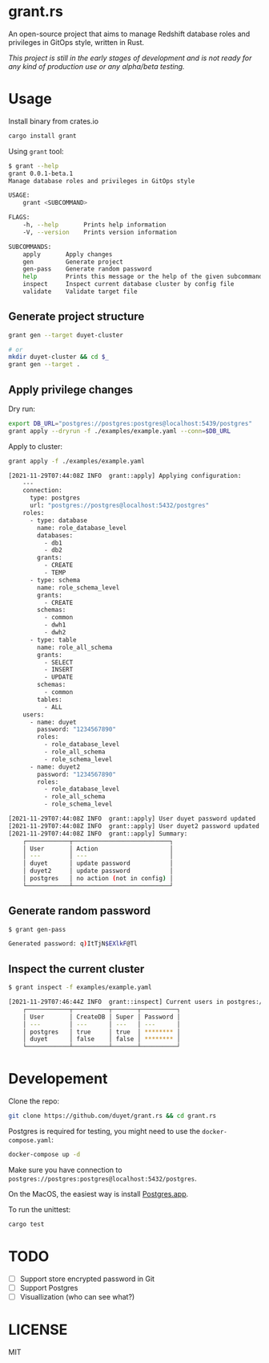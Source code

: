 # grant.rs

An open-source project that aims to manage Redshift database roles and privileges in GitOps style, written in Rust.

_This project is still in the early stages of development and is not ready for any kind of production use or any alpha/beta testing._

# Usage

Install binary from crates.io

```bash
cargo install grant
```

Using `grant` tool:

```bash
$ grant --help
grant 0.0.1-beta.1
Manage database roles and privileges in GitOps style

USAGE:
    grant <SUBCOMMAND>

FLAGS:
    -h, --help       Prints help information
    -V, --version    Prints version information

SUBCOMMANDS:
    apply       Apply changes
    gen         Generate project
    gen-pass    Generate random password
    help        Prints this message or the help of the given subcommand(s)
    inspect     Inspect current database cluster by config file
    validate    Validate target file
```

## Generate project structure

```bash
grant gen --target duyet-cluster

# or
mkdir duyet-cluster && cd $_
grant gen --target .
```

## Apply privilege changes

Dry run:

```bash
export DB_URL="postgres://postgres:postgres@localhost:5439/postgres"
grant apply --dryrun -f ./examples/example.yaml --conn=$DB_URL
```

Apply to cluster:

```bash
grant apply -f ./examples/example.yaml

[2021-11-29T07:44:08Z INFO  grant::apply] Applying configuration:
    ---
    connection:
      type: postgres
      url: "postgres://postgres@localhost:5432/postgres"
    roles:
      - type: database
        name: role_database_level
        databases:
          - db1
          - db2
        grants:
          - CREATE
          - TEMP
      - type: schema
        name: role_schema_level
        grants:
          - CREATE
        schemas:
          - common
          - dwh1
          - dwh2
      - type: table
        name: role_all_schema
        grants:
          - SELECT
          - INSERT
          - UPDATE
        schemas:
          - common
        tables:
          - ALL
    users:
      - name: duyet
        password: "1234567890"
        roles:
          - role_database_level
          - role_all_schema
          - role_schema_level
      - name: duyet2
        password: "1234567890"
        roles:
          - role_database_level
          - role_all_schema
          - role_schema_level

[2021-11-29T07:44:08Z INFO  grant::apply] User duyet password updated
[2021-11-29T07:44:08Z INFO  grant::apply] User duyet2 password updated
[2021-11-29T07:44:08Z INFO  grant::apply] Summary:
    ┌────────────┬───────────────────────────┐
    │ User       │ Action                    │
    │ ---        │ ---                       │
    │ duyet      │ update password           │
    │ duyet2     │ update password           │
    │ postgres   │ no action (not in config) │
    └────────────┴───────────────────────────┘
```

## Generate random password

```bash
$ grant gen-pass

Generated password: q)ItTjN$EXlkF@Tl
```

## Inspect the current cluster

```bash
$ grant inspect -f examples/example.yaml

[2021-11-29T07:46:44Z INFO  grant::inspect] Current users in postgres://postgres@localhost:5432/postgres:
    ┌────────────┬──────────┬───────┬──────────┐
    │ User       │ CreateDB │ Super │ Password │
    │ ---        │ ---      │ ---   │ ---      │
    │ postgres   │ true     │ true  │ ******** │
    │ duyet      │ false    │ false │ ******** │
    └────────────┴──────────┴───────┴──────────┘
```

# Developement

Clone the repo:

```bash
git clone https://github.com/duyet/grant.rs && cd grant.rs
```

Postgres is required for testing, you might need to use the `docker-compose.yaml`:

```bash
docker-compose up -d
```

Make sure you have connection to `postgres://postgres:postgres@localhost:5432/postgres`.

On the MacOS, the easiest way is install [Postgres.app](https://postgresapp.com).

To run the unittest:

```bash
cargo test
```

# TODO

- [ ] Support store encrypted password in Git
- [ ] Support Postgres
- [ ] Visuallization (who can see what?)

# LICENSE

MIT
